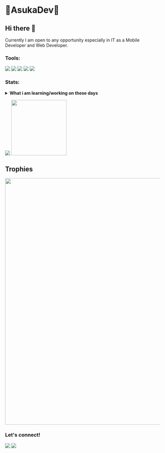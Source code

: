 # 🔰AsukaDev🔰

## Hi there 👋
Currently I am open to any opportunity especially in IT as a Mobile Developer and Web Developer. 

### Tools:
<p>
    <img src="https://img.shields.io/badge/OS-Linux-blue?&logo=linux" />
    <img src="https://img.shields.io/badge/Code-Java,python-blue?&logo=java" />
    <img src="https://img.shields.io/badge/IDE-AIDE,JVDroid-blue?&logo=xcode" />
    <img src="https://img.shields.io/badge/Text%20Editor-Vim-blue?&logo=vim&logoColor=blue" />
    <img src="https://gpvc.arturio.dev/AsukaDev-Official" />
</p>

### Stats:
<details>
 <summary><strong>What i am learning/working on these days</strong></summary>
    - 🔭 I’m currently working on ... </br>
    - 🌱 I’m currently learning App Development & UI/UX Design</br>
    - 👯 I’m looking to collaborate on ... </br>
    - 🤔 I’m looking for help with ... </br>
    - 💬 Ask me about anything.</br>
    - 📫 How to reach me: <a href="mailto:salsabilamarisa2004@gmail.com">Email me!</a>  </br>
    - 😄 Pronouns: He/Him </br>
    - ⚡ Fun fact: ... </br>
</details>
<p>
    <img src="https://github-readme-stats.vercel.app/api?username=AsukaDev-Official&hide=contribs,prs&show_icons=true&hide_border=true&title_color=000" />
    <img src="https://github-readme-stats.vercel.app/api/top-langs/?username=AsukaDev-Official&layout=compact" height=180 />
</p>

## Trophies

<p align="center"> <img width=800 src="https://github-profile-trophy.vercel.app/?username=AsukaDev-Official&row=2&column=3"/>


### Let's connect!
<p>
    <a href="#" target="blank"><img src="https://img.shields.io/badge/Website-https://asukadev.com-green?" /></a>
    <a href="#" target="blank"><img src="https://img.shields.io/badge/Asuka-Dev-30302f?style=flat&logo=facebook" /></a>
    </p>

